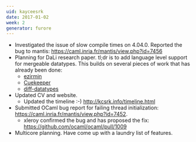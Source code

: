 ```yaml
---
uid: kayceesrk
date: 2017-01-02
week: 2
generator: furore
---
```


- Investigated the issue of slow compile times on 4.04.0. Reported the bug to mantis: https://caml.inria.fr/mantis/view.php?id=7456
- Planning for DaLi research paper. tl;dr is to add language level support for
  mergeable datatypes. This builds on several pieces of work that has already
  been done:
    - [ezirmin](https://github.com/kayceesrk/ezirmin)
    - [Cuekeeper](roscidus.com/blog/blog/2015/04/28/cuekeeper-gitting-things-done-in-the-browser/)
    - [diff-datatypes](https://github.com/gprano/diff-datatypes)
- Updated CV and website.
    - Updated the timeline :-) http://kcsrk.info/timeline.html
- Submitted OCaml bug report for failing thread initialization:
  https://caml.inria.fr/mantis/view.php?id=7452.
    - xleroy confirmed the bug and has proposed the fix:
      https://github.com/ocaml/ocaml/pull/1009
- Multicore planning. Have come up with a laundry list of features.

